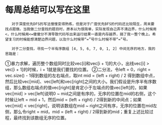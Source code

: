 ﻿# 每周总结可以写在这里

       对于深度优先DFS的写法慢慢变得熟练，但是对于广度优先BFS的代码还比较陌生，周末要找点题做。当我做二分查找的题目时，原本以为很简单，实际发现自己弄不清边界，什么时候用<，什么时候用<=傻傻分不清导致代码写出来运行结果一直是内存越界，搞了我一整个晚上。希望复习的时候能想清楚边界问题，以及什么时候带“=”号什么时候不带“=”号。

       对于二分查找，寻找一个半有序数组 [4, 5, 6, 7, 0, 1, 2] 中间无序的地方，我的思路是：
①暴力求解，遍历整个数组同时比较vec[i]和vec[i + 1]的大小，出线vec[i] > vec[i + 1]的时候，i + 1就是我们要找的位置。
②二分法，令left = 0，right = vec.size() - 1得到数组的左右端点，取int mid = (left + right) / 2 得到数组中点，然后比较vec[mid]、vec[left]和vec[right]之间的大小。我们假设是升序半有序数组，那么数组右端点的值vec[right]是肯定小于左端点的值vec[left]的，如果vec[mid] > vec[left]说明0 ~ mid之间是有序的，无序的位置在mid的右侧，这个时候让left = mid + 1，然后mid = (left + right) / 2得到新的中间点；如果vec[mid] < vec[right]，说明该数组在mid ~ right之间有序，无序的位置在mid左侧，那么令right = mid，mid = (left + right) / 2得到新的mid；重复上述比较过程，最终找到该数组无序的位置。